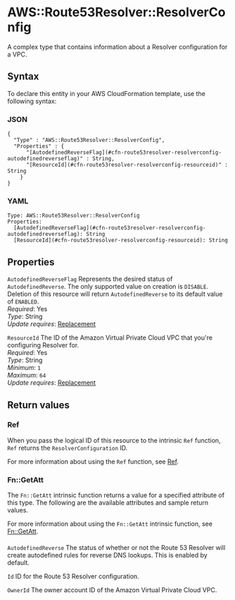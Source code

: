 # AWS::Route53Resolver::ResolverConfig<a name="aws-resource-route53resolver-resolverconfig"></a>

A complex type that contains information about a Resolver configuration for a VPC\.

## Syntax<a name="aws-resource-route53resolver-resolverconfig-syntax"></a>

To declare this entity in your AWS CloudFormation template, use the following syntax:

### JSON<a name="aws-resource-route53resolver-resolverconfig-syntax.json"></a>

```
{
  "Type" : "AWS::Route53Resolver::ResolverConfig",
  "Properties" : {
      "[AutodefinedReverseFlag](#cfn-route53resolver-resolverconfig-autodefinedreverseflag)" : String,
      "[ResourceId](#cfn-route53resolver-resolverconfig-resourceid)" : String
    }
}
```

### YAML<a name="aws-resource-route53resolver-resolverconfig-syntax.yaml"></a>

```
Type: AWS::Route53Resolver::ResolverConfig
Properties:
  [AutodefinedReverseFlag](#cfn-route53resolver-resolverconfig-autodefinedreverseflag): String
  [ResourceId](#cfn-route53resolver-resolverconfig-resourceid): String
```

## Properties<a name="aws-resource-route53resolver-resolverconfig-properties"></a>

`AutodefinedReverseFlag` <a name="cfn-route53resolver-resolverconfig-autodefinedreverseflag"></a>
Represents the desired status of `AutodefinedReverse`\. The only supported value on creation is `DISABLE`\. Deletion of this resource will return `AutodefinedReverse` to its default value of `ENABLED`\.  
_Required_: Yes  
_Type_: String  
_Update requires_: [Replacement](https://docs.aws.amazon.com/AWSCloudFormation/latest/UserGuide/using-cfn-updating-stacks-update-behaviors.html#update-replacement)

`ResourceId` <a name="cfn-route53resolver-resolverconfig-resourceid"></a>
The ID of the Amazon Virtual Private Cloud VPC that you're configuring Resolver for\.  
_Required_: Yes  
_Type_: String  
_Minimum_: `1`  
_Maximum_: `64`  
_Update requires_: [Replacement](https://docs.aws.amazon.com/AWSCloudFormation/latest/UserGuide/using-cfn-updating-stacks-update-behaviors.html#update-replacement)

## Return values<a name="aws-resource-route53resolver-resolverconfig-return-values"></a>

### Ref<a name="aws-resource-route53resolver-resolverconfig-return-values-ref"></a>

When you pass the logical ID of this resource to the intrinsic `Ref` function, `Ref` returns the `ResolverConfiguration` ID\.

For more information about using the `Ref` function, see [Ref](https://docs.aws.amazon.com/AWSCloudFormation/latest/UserGuide/intrinsic-function-reference-ref.html)\.

### Fn::GetAtt<a name="aws-resource-route53resolver-resolverconfig-return-values-fn--getatt"></a>

The `Fn::GetAtt` intrinsic function returns a value for a specified attribute of this type\. The following are the available attributes and sample return values\.

For more information about using the `Fn::GetAtt` intrinsic function, see [Fn::GetAtt](https://docs.aws.amazon.com/AWSCloudFormation/latest/UserGuide/intrinsic-function-reference-getatt.html)\.

#### <a name="aws-resource-route53resolver-resolverconfig-return-values-fn--getatt-fn--getatt"></a>

`AutodefinedReverse` <a name="AutodefinedReverse-fn::getatt"></a>
The status of whether or not the Route 53 Resolver will create autodefined rules for reverse DNS lookups\. This is enabled by default\.

`Id` <a name="Id-fn::getatt"></a>
ID for the Route 53 Resolver configuration\.

`OwnerId` <a name="OwnerId-fn::getatt"></a>
The owner account ID of the Amazon Virtual Private Cloud VPC\.

